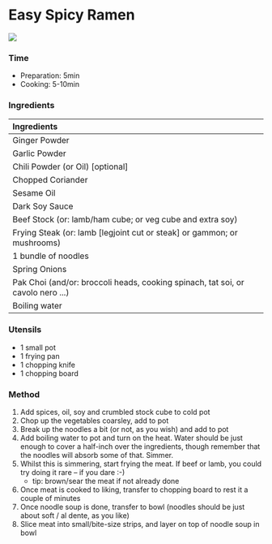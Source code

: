 # Easy Spicy Ramen
![](http://ducakedhare.co.uk/wp-content/uploads/2014/03/DSC_0522-copy.jpg)

### Time

* Preparation: 5min
* Cooking: 5-10min

### Ingredients

|Ingredients                                                                                                          |
|:--------------------------------------------------------------------------------------------------------------------|
|Ginger Powder                                                                  | 1/2 tsp (or 1 tsp chopped ginger)   |
|Garlic Powder                                                                  | 1/2 tsp (or 2 cloves chopped garlic)|
|Chili Powder (or Oil) [optional]                                               | 1 tsp                               | 
|Chopped Coriander                                                              | Some                                |
|Sesame Oil                                                                     | 1 Tbsp                              |
|Dark Soy Sauce                                                                 | 2 Tbsp                              |
|Beef Stock (or: lamb/ham cube; or veg cube and extra soy)                      | 1/4 Cube                            |
|Frying Steak (or: lamb [legjoint cut or steak] or gammon; or mushrooms)        | 1 or 1/2                            |
|1 bundle of noodles                                                            | (enough for one person)             |
|Spring Onions                                                                  | 2                                   |
|Pak Choi (and/or: broccoli heads, cooking spinach, tat soi, or cavolo nero ...)| 1 head                              |
|Boiling water                                                                  | 40-50 cL (approx 1 cup)             |

### Utensils

* 1 small pot
* 1 frying pan
* 1 chopping knife
* 1 chopping board

### Method

1. Add spices, oil, soy and crumbled stock cube to cold pot
1. Chop up the vegetables coarsley, add to pot
1. Break up the noodles a bit (or not, as you wish) and add to pot
1. Add boiling water to pot and turn on the heat. Water should be just enough to cover a half-inch over the ingredients, though remember that the noodles will absorb some of that. Simmer.
1. Whilst this is simmering, start frying the meat. If beef or lamb, you could try doing it rare – if you dare :-)
    * tip: brown/sear the meat if not already done
1. Once meat is cooked to liking, transfer to chopping board to rest it a couple of minutes
1. Once noodle soup is done, transfer to bowl (noodles should be just about soft / al dente, as you like)
1. Slice meat into small/bite-size strips, and layer on top of noodle soup in bowl
